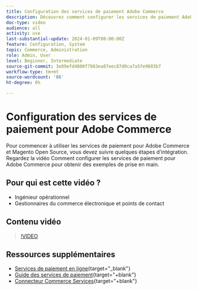 ```yaml
---
title: Configuration des services de paiement Adobe Commerce
description: Découvrez comment configurer les services de paiement Adobe Commerce.
doc-type: video
audience: all
activity: use
last-substantial-update: 2024-01-09T00:00:00Z
feature: Configuration, System
topic: Commerce, Administration
role: Admin, User
level: Beginner, Intermediate
source-git-commit: 3e89efd4000f7983ea87eec87d0ca7a5fe9603b7
workflow-type: tm+mt
source-wordcount: '86'
ht-degree: 0%

---
```


# Configuration des services de paiement pour Adobe Commerce

Pour commencer à utiliser les services de paiement pour Adobe Commerce et Magento Open Source, vous devez suivre quelques étapes d’intégration. Regardez la vidéo Comment configurer les services de paiement pour Adobe Commerce pour obtenir des exemples de prise en main.

## Pour qui est cette vidéo ?

- Ingénieur opérationnel
- Gestionnaires du commerce électronique et points de contact

## Contenu vidéo

>[!VIDEO](https://video.tv.adobe.com/v/3425957?learn=on)

## Ressources supplémentaires

- [Services de paiement en ligne](https://experienceleague.adobe.com/docs/commerce-merchant-services/payment-services/get-started/onboard.html){target="_blank"}
- [Guide des services de paiement](https://experienceleague.adobe.com/docs/commerce-merchant-services/payment-services/guide-overview.html){target="+blank"}
- [Connecteur Commerce Services](https://experienceleague.adobe.com/docs/commerce-merchant-services/user-guides/integration-services/saas.html){target="+blank"}
